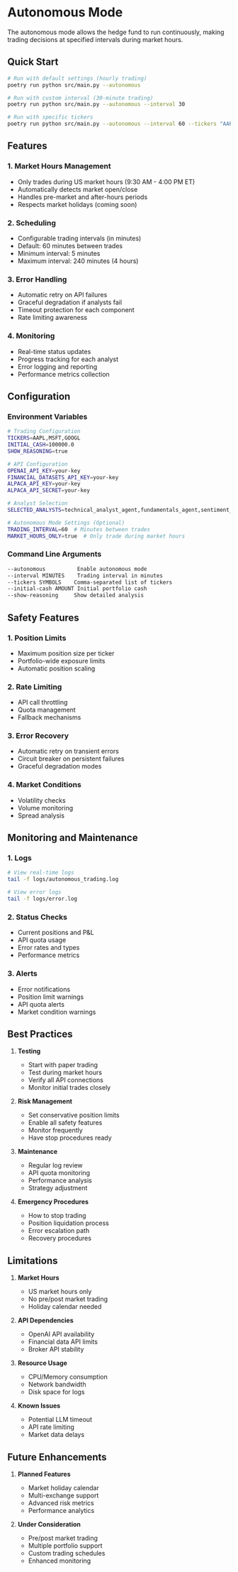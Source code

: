 # Autonomous Mode

The autonomous mode allows the hedge fund to run continuously, making trading decisions at specified intervals during market hours.

## Quick Start

```bash
# Run with default settings (hourly trading)
poetry run python src/main.py --autonomous

# Run with custom interval (30-minute trading)
poetry run python src/main.py --autonomous --interval 30

# Run with specific tickers
poetry run python src/main.py --autonomous --interval 60 --tickers "AAPL,MSFT,GOOGL"
```

## Features

### 1. Market Hours Management
- Only trades during US market hours (9:30 AM - 4:00 PM ET)
- Automatically detects market open/close
- Handles pre-market and after-hours periods
- Respects market holidays (coming soon)

### 2. Scheduling
- Configurable trading intervals (in minutes)
- Default: 60 minutes between trades
- Minimum interval: 5 minutes
- Maximum interval: 240 minutes (4 hours)

### 3. Error Handling
- Automatic retry on API failures
- Graceful degradation if analysts fail
- Timeout protection for each component
- Rate limiting awareness

### 4. Monitoring
- Real-time status updates
- Progress tracking for each analyst
- Error logging and reporting
- Performance metrics collection

## Configuration

### Environment Variables
```bash
# Trading Configuration
TICKERS=AAPL,MSFT,GOOGL
INITIAL_CASH=100000.0
SHOW_REASONING=true

# API Configuration
OPENAI_API_KEY=your-key
FINANCIAL_DATASETS_API_KEY=your-key
ALPACA_API_KEY=your-key
ALPACA_API_SECRET=your-key

# Analyst Selection
SELECTED_ANALYSTS=technical_analyst_agent,fundamentals_agent,sentiment_analysis_agent,valuation_agent

# Autonomous Mode Settings (Optional)
TRADING_INTERVAL=60  # Minutes between trades
MARKET_HOURS_ONLY=true  # Only trade during market hours
```

### Command Line Arguments
```bash
--autonomous          Enable autonomous mode
--interval MINUTES    Trading interval in minutes
--tickers SYMBOLS    Comma-separated list of tickers
--initial-cash AMOUNT Initial portfolio cash
--show-reasoning     Show detailed analysis
```

## Safety Features

### 1. Position Limits
- Maximum position size per ticker
- Portfolio-wide exposure limits
- Automatic position scaling

### 2. Rate Limiting
- API call throttling
- Quota management
- Fallback mechanisms

### 3. Error Recovery
- Automatic retry on transient errors
- Circuit breaker on persistent failures
- Graceful degradation modes

### 4. Market Conditions
- Volatility checks
- Volume monitoring
- Spread analysis

## Monitoring and Maintenance

### 1. Logs
```bash
# View real-time logs
tail -f logs/autonomous_trading.log

# View error logs
tail -f logs/error.log
```

### 2. Status Checks
- Current positions and P&L
- API quota usage
- Error rates and types
- Performance metrics

### 3. Alerts
- Error notifications
- Position limit warnings
- API quota alerts
- Market condition warnings

## Best Practices

1. **Testing**
   - Start with paper trading
   - Test during market hours
   - Verify all API connections
   - Monitor initial trades closely

2. **Risk Management**
   - Set conservative position limits
   - Enable all safety features
   - Monitor frequently
   - Have stop procedures ready

3. **Maintenance**
   - Regular log review
   - API quota monitoring
   - Performance analysis
   - Strategy adjustment

4. **Emergency Procedures**
   - How to stop trading
   - Position liquidation process
   - Error escalation path
   - Recovery procedures

## Limitations

1. **Market Hours**
   - US market hours only
   - No pre/post market trading
   - Holiday calendar needed

2. **API Dependencies**
   - OpenAI API availability
   - Financial data API limits
   - Broker API stability

3. **Resource Usage**
   - CPU/Memory consumption
   - Network bandwidth
   - Disk space for logs

4. **Known Issues**
   - Potential LLM timeout
   - API rate limiting
   - Market data delays

## Future Enhancements

1. **Planned Features**
   - Market holiday calendar
   - Multi-exchange support
   - Advanced risk metrics
   - Performance analytics

2. **Under Consideration**
   - Pre/post market trading
   - Multiple portfolio support
   - Custom trading schedules
   - Enhanced monitoring
